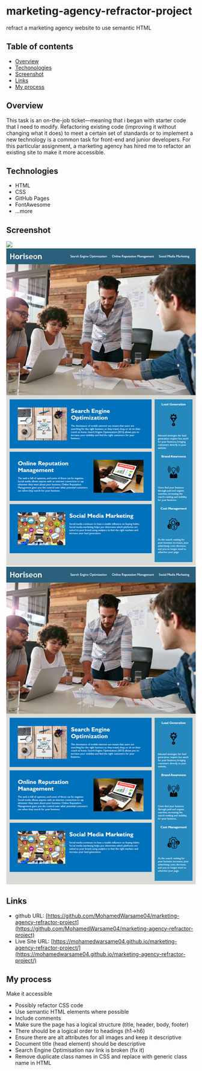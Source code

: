 # marketing-agency-refractor-project
refract a marketing agency website to use semantic HTML


## Table of contents
- [Overview](#overview)
- [Techonologies](#technologies)
- [Screenshot](#screenshot)
- [Links](#links)
- [My process](#my-process)

## Overview
This task is an on-the-job ticket—meaning that i began with starter code that I need to modify.
Refactoring existing code (improving it without changing what it does) to meet a certain set of standards or to implement a new technology is a common task for front-end and junior developers. For this particular assignment, a marketing agency has hired me to refactor an existing site to make it more accessible.

## Technologies
- HTML
- CSS
- GitHub Pages
- FontAwesome
- ...more

## Screenshot
![](./screenshot.jpg)
![before photo of the website](./assets/images/before.png)
![after photo of the website](./assets/images/after.png)

## Links
- github URL: [https://github.com/MohamedWarsame04/marketing-agency-refractor-project](https://github.com/MohamedWarsame04/marketing-agency-refractor-project)
- Live Site URL: [https://mohamedwarsame04.github.io/marketing-agency-refractor-project/](https://mohamedwarsame04.github.io/marketing-agency-refractor-project/)

## My process
Make it accessible
- Possibly refactor CSS code
- Use semantic HTML elements where possible
- Include comments
- Make sure the page has a logical structure (title, header, body, footer)
- There should be a logical order to headings (h1->h6)
- Ensure there are alt attributes for all images and keep it descriptive
- Document title (head element) should be descriptive
- Search Engine Optimisation nav link is broken (fix it)
- Remove duplicate class names in CSS and replace with generic class name in HTML